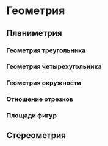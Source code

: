 # Геометрия
## Планиметрия
### Геометрия треугольника
### Геометрия четырехугольника
### Геометрия окружности
### Отношение отрезков
### Площади фигур
## Стереометрия